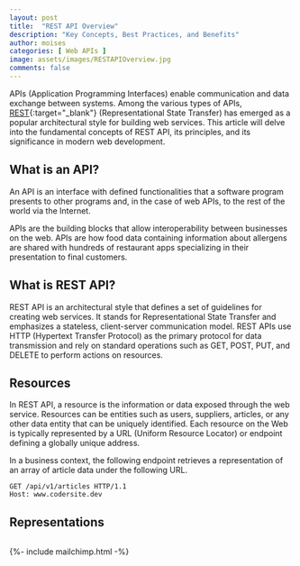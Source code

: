 ```yaml
---
layout: post
title:  "REST API Overview"
description: "Key Concepts, Best Practices, and Benefits"
author: moises
categories: [ Web APIs ]
image: assets/images/RESTAPIOverview.jpg
comments: false
---
```


APIs (Application Programming Interfaces) enable communication and data exchange between systems. Among the various types of APIs, [REST](https://en.wikipedia.org/wiki/Representational_state_transfer){:target="_blank"} (Representational State Transfer) has emerged as a popular architectural style for building web services. This article will delve into the fundamental concepts of REST API, its principles, and its significance in modern web development.

## What is an API?

An API is an interface with defined functionalities that a software program presents to other programs and, in the case of web APIs, to the rest of the world via the Internet.

APIs are the building blocks that allow interoperability between businesses on the web. APIs are how food data containing information about allergens are shared with hundreds of restaurant apps specializing in their presentation to final customers.

## What is REST API?

REST API is an architectural style that defines a set of guidelines for creating web services. It stands for Representational State Transfer and emphasizes a stateless, client-server communication model. REST APIs use HTTP (Hypertext Transfer Protocol) as the primary protocol for data transmission and rely on standard operations such as GET, POST, PUT, and DELETE to perform actions on resources.

## Resources

In REST API, a resource is the information or data exposed through the web service. Resources can be entities such as users, suppliers, articles, or any other data entity that can be uniquely identified. Each resource on the Web is typically represented by a URL (Uniform Resource Locator) or endpoint defining a globally unique address.

In a business context, the following endpoint retrieves a representation of an array of article data under the following URL.

```
GET /api/v1/articles HTTP/1.1
Host: www.codersite.dev
```

## Representations


```

```



<div>
{%- include mailchimp.html -%}
</div>